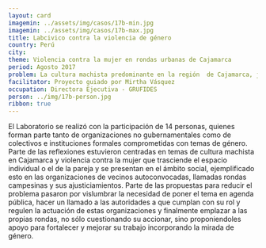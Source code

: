```yaml
---
layout: card
imagemin: ../assets/img/casos/17b-min.jpg
imagemin: ../assets/img/casos/17b-max.jpg
title: Labcivico contra la violencia de género
country: Perú
city:
theme: Violencia contra la mujer en rondas urbanas de Cajamarca
period: Agosto 2017
problem: La cultura machista predominante en la región  de Cajamarca, justifica y naturaliza la violencia contra la mujer en espacios como las rondas urbanas.
facilitator: Proyecto guiado por Mirtha Vásquez
occupation: Directora Ejecutiva - GRUFIDES
person: ../img/17b-person.jpg
ribbon: true
---
```


El Laboratorio se realizó con la participación de 14 personas, quienes forman parte tanto de organizaciones no gubernamentales como de colectivos e instituciones formales comprometidas con temas de género. Parte de las reflexiones estuvieron centradas en temas de cultura machista en Cajamarca y violencia contra la mujer que trasciende el espacio individual o el de la pareja y se presentan en el ámbito social, ejemplificado esto en las organizaciones de vecinos autoconvocadas, llamadas rondas campesinas y sus ajusticiamientos. Parte de las propuestas para reducir el problema pasaron por vislumbrar la necesidad de poner el tema en agenda pública, hacer un llamado a las autoridades a que cumplan con su rol y regulen la actuación de estas organizaciones y finalmente emplazar a las propias rondas, no sólo cuestionando su accionar, sino proponiendoles apoyo para fortalecer y mejorar su trabajo incorporando la mirada de género.
